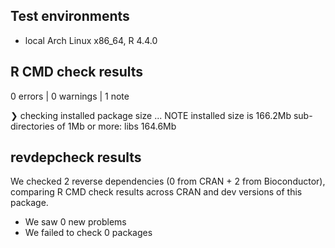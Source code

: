 ## Test environments
* local Arch Linux x86_64, R 4.4.0

## R CMD check results
0 errors  | 0 warnings  | 1 note 

❯ checking installed package size ... NOTE
    installed size is 166.2Mb
    sub-directories of 1Mb or more:
      libs  164.6Mb

## revdepcheck results

We checked 2 reverse dependencies (0 from CRAN + 2 from Bioconductor), comparing R CMD check results across CRAN and dev versions of this package.

 * We saw 0 new problems
 * We failed to check 0 packages
